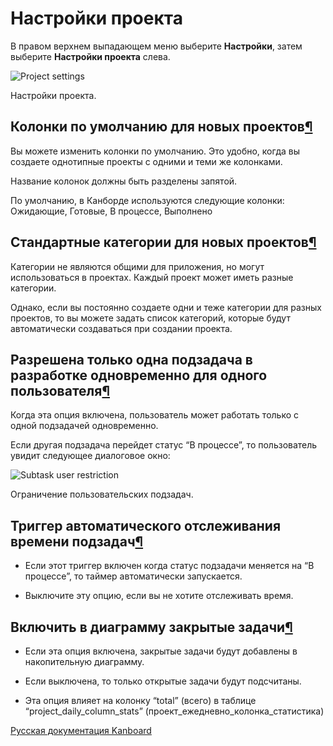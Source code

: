 Настройки проекта
=================



В правом верхнем выпадающем меню выберите **Настройки**, затем выберите **Настройки проекта** слева.



![Project settings](screenshots/project-settings.png)

Настройки проекта.



Колонки по умолчанию для новых проектов[¶](#default-columns-for-new-projects "Ссылка на этот заголовок")
--------------------------------------------------------------------------------------------------------



Вы можете изменить колонки по умолчанию. Это удобно, когда вы создаете однотипные проекты с одними и теми же колонками.



Название колонок должны быть разделены запятой.



По умолчанию, в Канборде используются следующие колонки: Ожидающие, Готовые, В процессе, Выполнено



Стандартные категории для новых проектов[¶](#default-categories-for-new-projects "Ссылка на этот заголовок")
------------------------------------------------------------------------------------------------------------



Категории не являются общими для приложения, но могут использоваться в проектах. Каждый проект может иметь разные категории.



Однако, если вы постоянно создаете одни и теже категории для разных проектов, то вы можете задать список категорий, которые будут автоматически создаваться при создании проекта.



Разрешена только одна подзадача в разработке одновременно для одного пользователя[¶](#allow-only-one-subtask-in-progress-at-the-same-time-for-a-user "Ссылка на этот заголовок")
--------------------------------------------------------------------------------------------------------------------------------------------------------------------------------



Когда эта опция включена, пользователь может работать только с одной подзадачей одновременно.



Если другая подзадача перейдет статус “В процессе”, то пользователь увидит следующее диалоговое окно:



![Subtask user restriction](screenshots/subtask-user-restriction.png)

Ограничение пользовательских подзадач.



Триггер автоматического отслеживания времени подзадач[¶](#trigger-automatically-subtask-time-tracking "Ссылка на этот заголовок")
---------------------------------------------------------------------------------------------------------------------------------



-   Если этот триггер включен когда статус подзадачи меняется на “В процессе”, то таймер автоматически запускается.



-   Выключите эту опцию, если вы не хотите отслеживать время.



Включить в диаграмму закрытые задачи[¶](#include-closed-tasks-in-the-cumulative-flow-diagram "Ссылка на этот заголовок")
------------------------------------------------------------------------------------------------------------------------



-   Если эта опция включена, закрытые задачи будут добавлены в накопительную диаграмму.



-   Если выключена, то только открытые задачи будут подсчитаны.



-   Эта опция влияет на колонку “total” (всего) в таблице “project\_daily\_column\_stats” (проект\_ежедневно\_колонка\_статистика)




 



 



[Русская документация Kanboard](http://kanboard.ru/doc/)

